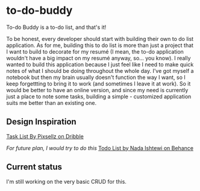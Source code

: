 # to-do-buddy
To-do Buddy is a to-do list, and that's it!

To be honest, every developer should start with building their own to do list application. As for me, building this to do list is more than just a project that I want to build to decorate for my resumé (I mean, the to-do application wouldn't have a big impact on my resumé anyway, so... you know). I really wanted to build this application because I just feel like I need to make quick notes of what I should be doing throughout the whole day. I've got myself a notebook but then my brain usually doesn't function the way I want, so I keep forgettting to bring it to work (and sometimes I leave it at work). So it would be better to have an online version, and since my need is currently just a place to note some tasks, building a simple - customized application suits me better than an existing one.

## Design Inspiration
[Task List By Pixsellz on Dribble](https://dribbble.com/shots/23147542-Task-List)

*For future plan, I would try to do this*
[Todo List by Nada Ishtewi on Behance](https://www.behance.net/gallery/107935847/Todo-List-Desktop-Mobile-app-UI-Design?)

## Current status
I'm still working on the very basic CRUD for this.